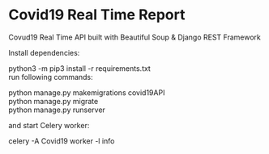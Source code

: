 # Covid19 Real Time Report
Covud19 Real Time API built with Beautiful Soup & Django REST Framework

Install dependencies:

python3 -m pip3 install -r requirements.txt <br>
run following commands:

python manage.py makemigrations covid19API <br>
python manage.py migrate <br>
python manage.py runserver <br>

and start Celery worker: 

celery -A Covid19 worker -l info
